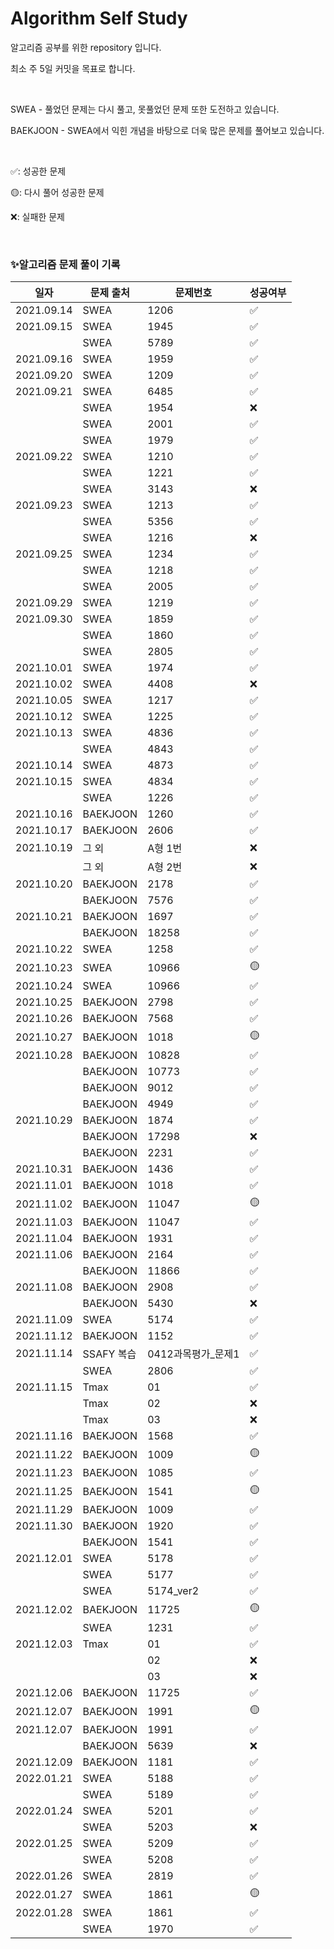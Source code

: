 # Algorithm Self Study
알고리즘 공부를 위한 repository 입니다.

최소 주 5일 커밋을 목표로 합니다.

<br>


SWEA - 풀었던 문제는 다시 풀고, 못풀었던 문제 또한 도전하고 있습니다.

BAEKJOON - SWEA에서 익힌 개념을 바탕으로 더욱 많은 문제를 풀어보고 있습니다.

<br>

✅: 성공한 문제

🟡: 다시 풀어 성공한 문제

❌: 실패한 문제

<br>

### ✨알고리즘 문제 풀이 기록

| 일자         | 문제 출처  | 문제번호         | 성공여부 |
|------------| ---------- |--------------| -------- |
| 2021.09.14 | SWEA       | 1206         | ✅        |
| 2021.09.15 | SWEA       | 1945         | ✅        |
|            | SWEA       | 5789         | ✅        |
| 2021.09.16 | SWEA       | 1959         | ✅        |
| 2021.09.20 | SWEA       | 1209         | ✅        |
| 2021.09.21 | SWEA       | 6485         | ✅        |
|            | SWEA       | 1954         | ❌        |
|            | SWEA       | 2001         | ✅        |
|            | SWEA       | 1979         | ✅        |
| 2021.09.22 | SWEA       | 1210         | ✅        |
|            | SWEA       | 1221         | ✅        |
|            | SWEA       | 3143         | ❌        |
| 2021.09.23 | SWEA       | 1213         | ✅        |
|            | SWEA       | 5356         | ✅        |
|            | SWEA       | 1216         | ❌        |
| 2021.09.25 | SWEA       | 1234         | ✅        |
|            | SWEA       | 1218         | ✅        |
|            | SWEA       | 2005         | ✅        |
| 2021.09.29 | SWEA       | 1219         | ✅        |
| 2021.09.30 | SWEA       | 1859         | ✅        |
|            | SWEA       | 1860         | ✅        |
|            | SWEA       | 2805         | ✅        |
| 2021.10.01 | SWEA       | 1974         | ✅        |
| 2021.10.02 | SWEA       | 4408         | ❌        |
| 2021.10.05 | SWEA       | 1217         | ✅        |
| 2021.10.12 | SWEA       | 1225         | ✅        |
| 2021.10.13 | SWEA       | 4836         | ✅        |
|            | SWEA       | 4843         | ✅        |
| 2021.10.14 | SWEA       | 4873         | ✅        |
| 2021.10.15 | SWEA       | 4834         | ✅        |
|            | SWEA       | 1226         | ✅        |
| 2021.10.16 | BAEKJOON   | 1260         | ✅        |
| 2021.10.17 | BAEKJOON   | 2606         | ✅        |
| 2021.10.19 | 그 외      | A형 1번        | ❌        |
|            | 그 외      | A형 2번        | ❌        |
| 2021.10.20 | BAEKJOON   | 2178         | ✅        |
|            | BAEKJOON   | 7576         | ✅        |
| 2021.10.21 | BAEKJOON   | 1697         | ✅        |
|            | BAEKJOON   | 18258        | ✅        |
| 2021.10.22 | SWEA       | 1258         | ✅        |
| 2021.10.23 | SWEA       | 10966        | 🟡        |
| 2021.10.24 | SWEA       | 10966        | ✅        |
| 2021.10.25 | BAEKJOON   | 2798         | ✅        |
| 2021.10.26 | BAEKJOON   | 7568         | ✅        |
| 2021.10.27 | BAEKJOON   | 1018         | 🟡        |
| 2021.10.28 | BAEKJOON   | 10828        | ✅        |
|            | BAEKJOON   | 10773        | ✅        |
|            | BAEKJOON   | 9012         | ✅        |
|            | BAEKJOON   | 4949         | ✅        |
| 2021.10.29 | BAEKJOON   | 1874         | ✅        |
|            | BAEKJOON   | 17298        | ❌        |
|            | BAEKJOON   | 2231         | ✅        |
| 2021.10.31 | BAEKJOON   | 1436         | ✅        |
| 2021.11.01 | BAEKJOON   | 1018         | ✅        |
| 2021.11.02 | BAEKJOON   | 11047        | 🟡        |
| 2021.11.03 | BAEKJOON   | 11047        | ✅        |
| 2021.11.04 | BAEKJOON   | 1931         | ✅        |
| 2021.11.06 | BAEKJOON   | 2164         | ✅        |
|            | BAEKJOON   | 11866        | ✅        |
| 2021.11.08 | BAEKJOON   | 2908         | ✅        |
|            | BAEKJOON   | 5430         | ❌        |
| 2021.11.09 | SWEA       | 5174         | ✅        |
| 2021.11.12 | BAEKJOON   | 1152         | ✅        |
| 2021.11.14 | SSAFY 복습 | 0412과목평가_문제1 | ✅        |
|            | SWEA       | 2806         | ✅        |
| 2021.11.15 | Tmax       | 01           | ✅        |
|            | Tmax       | 02           | ❌        |
|            | Tmax       | 03           | ❌        |
| 2021.11.16 | BAEKJOON   | 1568         | ✅        |
| 2021.11.22 | BAEKJOON   | 1009         | 🟡        |
| 2021.11.23 | BAEKJOON   | 1085         | ✅        |
| 2021.11.25 | BAEKJOON   | 1541         | 🟡        |
| 2021.11.29 | BAEKJOON   | 1009         | ✅        |
| 2021.11.30 | BAEKJOON   | 1920         | ✅        |
|            | BAEKJOON   | 1541         | ✅        |
| 2021.12.01 | SWEA       | 5178         | ✅        |
|            | SWEA       | 5177         | ✅        |
|            | SWEA       | 5174_ver2    | ✅        |
| 2021.12.02 | BAEKJOON   | 11725        | 🟡        |
|            | SWEA       | 1231         | ✅        |
| 2021.12.03 | Tmax       | 01           | ✅        |
|            |            | 02           | ❌        |
|            |            | 03           | ❌        |
| 2021.12.06 | BAEKJOON   | 11725        | ✅        |
| 2021.12.07 | BAEKJOON   | 1991         | 🟡        |
| 2021.12.07 | BAEKJOON   | 1991         | ✅        |
|            | BAEKJOON   | 5639         | ❌        |
| 2021.12.09 | BAEKJOON   | 1181         | ✅        |
| 2022.01.21 | SWEA       | 5188         | ✅        |
|            | SWEA       | 5189         | ✅        |
| 2022.01.24 | SWEA       | 5201         | ✅        |
|            | SWEA       | 5203         | ❌        |
| 2022.01.25 | SWEA       | 5209         | ✅        |
|            | SWEA       | 5208         | ✅        |
| 2022.01.26 | SWEA       | 2819         | ✅        |
| 2022.01.27 | SWEA       | 1861         | 🟡        |
| 2022.01.28 | SWEA       | 1861         | ✅        |
|            | SWEA       | 1970         | ✅        |